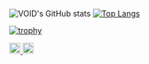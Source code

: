 ![VOID's GitHub stats](https://github-readme-stats.vercel.app/api?username=csenet&count_private=true&show_icons=true)
[![Top Langs](https://github-readme-stats.vercel.app/api/top-langs/?username=csenet&layout=compact)](https://github.com/anuraghazra/github-readme-stats)

[![trophy](https://github-profile-trophy.vercel.app/?username=csenet)](https://github.com/ryo-ma/github-profile-trophy)

<p align="left"> 
   <a href="http://twitter.com/KOU3141592">
    <img height="20" src="https://img.shields.io/twitter/follow/k1h_tech?label=Twitter&logo=twitter&style=flat" />
  </a>
   <a href="https://github.com/csenet">
    <img height="20" src="https://img.shields.io/github/followers/csenet?label=follow&logo=github&style=flat" />
  </a>
</p>
